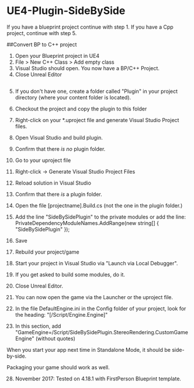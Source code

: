 # UE4-Plugin-SideBySide

If you have a blueprint project continue with step 1.
If you have a Cpp project, continue with step 5.

##Convert BP to C++ project
1. Open your Blueprint project in UE4
2. File > New C++ Class > Add empty class
3. Visual Studio should open. You now have a BP/C++ Project.
4. Close Unreal Editor

##
5. If you don't have one, create a folder called "Plugin" in your project directory (where your content folder is located).
6. Checkout the project and copy the plugin to this folder
7. Right-click on your *.uproject  file and generate Visual Studio Project files.
8. Open Visual Studio and build plugin. 

9. Confirm that there _is no_ plugin folder.
10. Go to your uproject file
11. Right-click -> Generate Visual Studio Project Files
12. Reload solution in Visual Studio
13. Confirm that there _is_ a plugin folder.
14. Open the file [projectname].Build.cs (not the one in the plugin folder.)

15. Add the line "SideBySidePlugin" to the private modules or add the line:
	PrivateDependencyModuleNames.AddRange(new string[] { "SideBySidePlugin" });
16. Save
17. Rebuild your project/game
18. Start your project in Visual Studio via "Launch via Local Debugger".
19. If you get asked to build some modules, do it.
20. Close Unreal Editor.
21. You can now open the game via the Launcher or the uproject file.

22. In the file DefaultEngine.ini in the Config folder of your project, look for the heading: "[/Script/Engine.Engine]"
23. In this section, add "GameEngine=/Script/SideBySidePlugin.StereoRendering.CustomGameEngine" (without quotes)

When you start your app next time in Standalone Mode, it should be side-by-side.

Packaging your game should work as well.

28. November 2017: Tested on 4.18.1 with FirstPerson Blueprint template.


